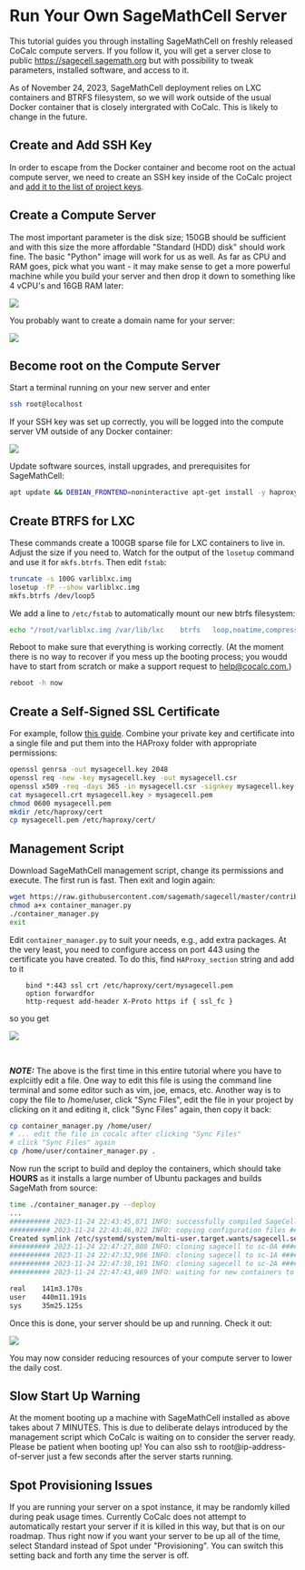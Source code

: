 # Run Your Own SageMathCell Server

This tutorial guides you through installing SageMathCell on freshly released CoCalc compute servers. If you follow it, you will get a server close to public https://sagecell.sagemath.org but with possibility to tweak parameters, installed software, and access to it.

As of November 24, 2023, SageMathCell deployment relies on LXC containers and BTRFS filesystem, so we will work outside of the usual Docker container that is closely intergrated with CoCalc. This is likely to change in the future.

## Create and Add SSH Key

In order to escape from the Docker container and become root on the actual compute server, we need to create an SSH key inside of the CoCalc project and [add it to the list of project keys](https://doc.cocalc.com/project-settings.html?highlight=ssh+key#configuring-ssh-keys-for-a-single-project).

## Create a Compute Server

The most important parameter is the disk size; 150GB should be sufficient and with this size the more affordable "Standard \(HDD\) disk" should work fine. The basic "Python" image will work for us as well. As far as CPU and RAM goes, pick what you want \- it may make sense to get a more powerful machine while you build your server and then drop it down to something like 4 vCPU's and 16GB RAM later:

![](.SageMathCell.md.upload/paste-0.394184525012494)

You probably want to create a domain name for your server:

![](.SageMathCell.md.upload/paste-0.3480906054389139)

## Become root on the Compute Server

Start a terminal running on your new server and enter

```sh
ssh root@localhost
```

If your SSH key was set up correctly, you will be logged into the compute server VM outside of any Docker container:

![](.SageMathCell.md.upload/paste-0.09347849627811611)

Update software sources, install upgrades, and prerequisites for SageMathCell:

```sh
apt update && DEBIAN_FRONTEND=noninteractive apt-get install -y haproxy lxc python3-lxc python3-psutil rsyslog-relp
```

## Create BTRFS for LXC

These commands create a 100GB sparse file for LXC containers to live in. Adjust the size if you need to. Watch for the output of the `losetup` command and use it for `mkfs.btrfs`. Then edit `fstab`:

```sh
truncate -s 100G varliblxc.img
losetup -fP --show varliblxc.img
mkfs.btrfs /dev/loop5
```

We add a line to `/etc/fstab` to automatically mount our new btrfs filesystem:

```sh
echo "/root/varliblxc.img /var/lib/lxc    btrfs   loop,noatime,compress=lzo       0       0" >> /etc/fstab
```

Reboot to make sure that everything is working correctly. \(At the moment there is no way to recover if you mess up the booting process; you woudd have to start from scratch or make a support request to [help@cocalc.com.](mailto:help@cocalc.com)\)

```sh
reboot -h now
```

## Create a Self-Signed SSL Certificate

For example, follow [this guide](https://tecadmin.net/step-by-step-guide-to-creating-self-signed-ssl-certificates/). Combine your private key and certificate into a single file and put them into the HAProxy folder with appropriate permissions:

```sh
openssl genrsa -out mysagecell.key 2048
openssl req -new -key mysagecell.key -out mysagecell.csr
openssl x509 -req -days 365 -in mysagecell.csr -signkey mysagecell.key -out mysagecell.crt
cat mysagecell.crt mysagecell.key > mysagecell.pem
chmod 0600 mysagecell.pem
mkdir /etc/haproxy/cert
cp mysagecell.pem /etc/haproxy/cert/
```

## Management Script

Download SageMathCell management script, change its permissions and execute. The first run is fast. Then exit and login again:

```sh
wget https://raw.githubusercontent.com/sagemath/sagecell/master/contrib/vm/container_manager.py
chmod a+x container_manager.py
./container_manager.py
exit
```

Edit `container_manager.py` to suit your needs, e.g., add extra packages. At the very least, you need to configure access on port 443 using the certificate you have created. To do this, find `HAProxy_section` string and add to it

```raw
    bind *:443 ssl crt /etc/haproxy/cert/mysagecell.pem
    option forwardfor
    http-request add-header X-Proto https if { ssl_fc }
```

so you get

![](.SageMathCell.md.upload/paste-0.43725874620434624)

<br/>

_**NOTE:**_ The above is the first time in this entire tutorial where you have to explciitly edit a file.  One way to edit this file is using the command line terminal and some editor such as vim, joe, emacs, etc.  Another way is to copy the file to /home/user, click "Sync Files", edit the file in your project by clicking on it and editing it, click "Sync Files" again, then copy it back:

```sh
cp container_manager.py /home/user/
# ... edit the file in cocalc after clicking "Sync Files"
# click "Sync Files" again
cp /home/user/container_manager.py .
```

Now run the script to build and deploy the containers, which should take **HOURS** as it installs a large number of Ubuntu packages and builds SageMath from source:

```sh
time ./container_manager.py --deploy
...
########## 2023-11-24 22:43:45,871 INFO: successfully compiled SageCell ##########
########## 2023-11-24 22:43:46,922 INFO: copying configuration files ##########
Created symlink /etc/systemd/system/multi-user.target.wants/sagecell.service → /etc/systemd/system/sagecell.service.
########## 2023-11-24 22:47:27,808 INFO: cloning sagecell to sc-0A ##########
########## 2023-11-24 22:47:32,986 INFO: cloning sagecell to sc-1A ##########
########## 2023-11-24 22:47:38,191 INFO: cloning sagecell to sc-2A ##########
########## 2023-11-24 22:47:43,469 INFO: waiting for new containers to fully initialize... ##########

real    141m3.170s
user    440m11.191s
sys     35m25.125s
```

Once this is done, your server should be up and running. Check it out:

![](.SageMathCell.md.upload/paste-0.16683853339517452)

You may now consider reducing resources of your compute server to lower the daily cost.

## Slow Start Up Warning

At the moment booting up a machine with SageMathCell installed as above takes about 7 MINUTES. This is due to deliberate delays introduced by the management script which CoCalc is waiting on to consider the server ready. Please be patient when booting up!  You can also ssh to root@ip\-address\-of\-server just a few seconds after the server starts running.

## Spot Provisioning Issues

If you are running your server on a spot instance, it may be randomly killed during peak usage times.  Currently CoCalc does not attempt to automatically restart your server if it is killed in this way, but that is on our roadmap.   Thus right now if you want your server to be up all of the time, select Standard instead of Spot under "Provisioning".  You can switch this setting back and forth any time the server is off.

